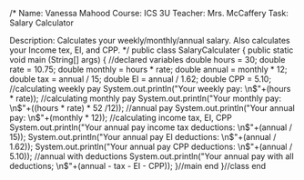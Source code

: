 /*
Name: Vanessa Mahood
Course: ICS 3U
Teacher: Mrs. McCaffery
Task: Salary Calculator 

Description: Calculates your weekly/monthly/annual salary. Also calculates your
Income tex, EI, and CPP. 
*/
public class SalaryCalculater 
{
	public static void main (String[] args)
	{
		//declared variables 
	double hours = 30;
	double rate = 10.75;
	double monthly = hours * rate;
	double annual = monthly * 12;
	double tax = annual / 15;
	double EI = annual / 1.62;
	double CPP = 5.10;
	//calculating weekly pay
	System.out.println("Your weekly pay: \n$"+(hours * rate));
	//calculating monthly pay
	System.out.println("Your monthly pay: \n$"+((hours * rate) * 52 /12));
	//annual pay
	System.out.println("Your annual pay: \n$"+(monthly * 12));
	//calculating income tax, EI, CPP
	System.out.println("Your annual pay income tax deductions: \n$"+(annual / 15));
	System.out.println("Your annual pay EI deductions: \n$"+(annual / 1.62));
	System.out.println("Your annual pay CPP deductions: \n$"+(annual / 5.10));
	//annual with deductions
	System.out.println("Your annual pay with all deductions; \n$"+(annual - tax - EI - CPP));
	}//main end
}//class end
